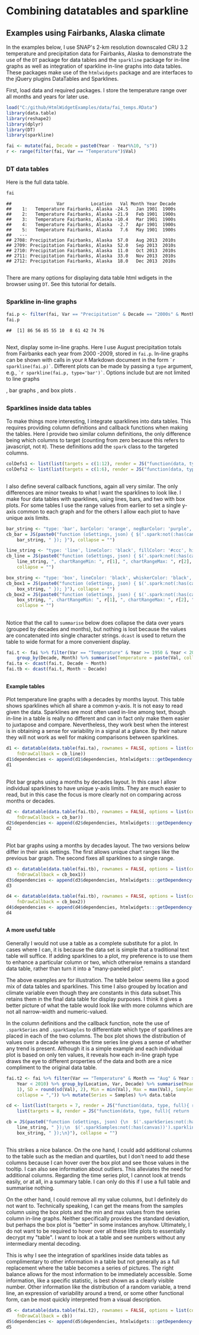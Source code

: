 # Combining datatables and sparkline



##
##
## Examples using Fairbanks, Alaska climate

In the examples below, I use SNAP's 2-km resolution downscaled CRU 3.2 temperature and precipitation data for Fairbanks, Alaska
to demonstrate the use of the `DT` package for data tables and the `sparkline` package for in-line graphs as well as integration of sparkline in-line graphs into data tables.
These packages make use of the `htmlwidgets` package and are interfaces to the jQuery plugins DataTables and Sparklines.

First, load data and required packages. I store the temperature range over all months and years for later use.


```r
load("C:/github/HtmlWidgetExamples/data/fai_temps.RData")
library(data.table)
library(reshape2)
library(dplyr)
library(DT)
library(sparkline)

fai <- mutate(fai, Decade = paste0(Year - Year%%10, "s"))
r <- range(filter(fai, Var == "Temperature")$Val)
```

##
##
### DT data tables

Here is the full data table.


```r
fai
```

```
##                 Var          Location   Val Month Year Decade
##    1:   Temperature Fairbanks, Alaska -24.5   Jan 1901  1900s
##    2:   Temperature Fairbanks, Alaska -21.9   Feb 1901  1900s
##    3:   Temperature Fairbanks, Alaska -10.4   Mar 1901  1900s
##    4:   Temperature Fairbanks, Alaska  -2.7   Apr 1901  1900s
##    5:   Temperature Fairbanks, Alaska   7.6   May 1901  1900s
##   ---                                                        
## 2708: Precipitation Fairbanks, Alaska  57.0   Aug 2013  2010s
## 2709: Precipitation Fairbanks, Alaska  52.0   Sep 2013  2010s
## 2710: Precipitation Fairbanks, Alaska  11.0   Oct 2013  2010s
## 2711: Precipitation Fairbanks, Alaska  33.0   Nov 2013  2010s
## 2712: Precipitation Fairbanks, Alaska  18.0   Dec 2013  2010s
```

##

There are many options for displaying data table html wdigets in the browser using `DT`. See this tutorial for details.

##
##
### Sparkline in-line graphs


```r
fai.p <- filter(fai, Var == "Precipitation" & Decade == "2000s" & Month == "Aug")$Val
fai.p
```

```
##  [1] 86 56 85 55 10  8 61 42 74 76
```

##

Next, display some in-line graphs. Here I use August precipitation totals from Fairbanks each year from 2000 -2009, stored in `fai.p`.
In-line graphs can be shown with calls in your `R` Markdown document in the form ``` `r sparkline(fai.p)` ```.
Different plots can be made by passing a `type` argument, e.g., ``` `r sparkline(fai.p, type='bar')` ```.
Options include but are not limited to line graphs <!--html_preserve--><span id="htmlwidget-7913" class="sparkline"></span>
<script type="application/json" data-for="htmlwidget-7913">{"x":{"values":[86,56,85,55,10,8,61,42,74,76],"options":{"height":20,"width":60},"width":60,"height":20},"evals":[]}</script><!--/html_preserve-->, bar graphs <!--html_preserve--><span id="htmlwidget-9705" class="sparkline"></span>
<script type="application/json" data-for="htmlwidget-9705">{"x":{"values":[86,56,85,55,10,8,61,42,74,76],"options":{"type":"bar","height":20,"width":60},"width":60,"height":20},"evals":[]}</script><!--/html_preserve-->, and box plots <!--html_preserve--><span id="htmlwidget-9651" class="sparkline"></span>
<script type="application/json" data-for="htmlwidget-9651">{"x":{"values":[86,56,85,55,10,8,61,42,74,76],"options":{"type":"box","height":20,"width":60},"width":60,"height":20},"evals":[]}</script><!--/html_preserve-->.

##
##
### Sparklines inside data tables

To make things more interesting, I integrate sparklines into data tables. This requires providing column definitions and callback functions when making the tables.
Here I provide two similar column definitions, the only difference being which columns to target (counting from zero because this refers to javascript, not `R`).
These definitions add the `spark` class to the targeted columns.


```r
colDefs1 <- list(list(targets = c(1:12), render = JS("function(data, type, full){ return '<span class=spark>' + data + '</span>' }")))
colDefs2 <- list(list(targets = c(1:6), render = JS("function(data, type, full){ return '<span class=spark>' + data + '</span>' }")))
```

##

I also define several callback functions, again all very similar. The only differences are minor tweaks to what I want the sparklines to look like.
I make four data tables with sparklines, using lines, bars, and two with box plots.
For some tables I use the range values from earlier to set a single y-axis common to each graph and for the others I allow each plot to have unique axis limits.


```r
bar_string <- "type: 'bar', barColor: 'orange', negBarColor: 'purple', highlightColor: 'black'"
cb_bar = JS(paste0("function (oSettings, json) { $('.spark:not(:has(canvas))').sparkline('html', { ", 
    bar_string, " }); }"), collapse = "")

line_string <- "type: 'line', lineColor: 'black', fillColor: '#ccc', highlightLineColor: 'orange', highlightSpotColor: 'orange'"
cb_line = JS(paste0("function (oSettings, json) { $('.spark:not(:has(canvas))').sparkline('html', { ", 
    line_string, ", chartRangeMin: ", r[1], ", chartRangeMax: ", r[2], " }); }"), 
    collapse = "")

box_string <- "type: 'box', lineColor: 'black', whiskerColor: 'black', outlierFillColor: 'black', outlierLineColor: 'black', medianColor: 'black', boxFillColor: 'orange', boxLineColor: 'black'"
cb_box1 = JS(paste0("function (oSettings, json) { $('.spark:not(:has(canvas))').sparkline('html', { ", 
    box_string, " }); }"), collapse = "")
cb_box2 = JS(paste0("function (oSettings, json) { $('.spark:not(:has(canvas))').sparkline('html', { ", 
    box_string, ", chartRangeMin: ", r[1], ", chartRangeMax: ", r[2], " }); }"), 
    collapse = "")
```

##

Notice that the call to `summarise` below does collapse the data over years (grouped by decades and months), but nothing is lost because the values are concatenated into single character strings.
`dcast` is used to return the table to wide format for a more convenient display.


```r
fai.t <- fai %>% filter(Var == "Temperature" & Year >= 1950 & Year < 2010) %>% 
    group_by(Decade, Month) %>% summarise(Temperature = paste(Val, collapse = ","))
fai.ta <- dcast(fai.t, Decade ~ Month)
fai.tb <- dcast(fai.t, Month ~ Decade)
```

##
##
#### Example tables

Plot temperature line graphs with a decades by months layout.
This table shows sparklines which all share a common y-axis. It is not easy to read given the data.
Sparklines are most often used in-line among text, though in-line in a table is really no different and can in fact only make them easier to juxtapose and compare.
Nevertheless, they work best when the interest is in obtaining a sense for variability in a signal at a glance.
By their nature they will not work as well for making comparisons between sparklines.


```r
d1 <- datatable(data.table(fai.ta), rownames = FALSE, options = list(columnDefs = colDefs1, 
    fnDrawCallback = cb_line))
d1$dependencies <- append(d1$dependencies, htmlwidgets:::getDependency("sparkline"))
d1
```

<!--html_preserve--><div id="htmlwidget-2813" style="width:100%;height:auto;" class="datatables"></div>
<script type="application/json" data-for="htmlwidget-2813">{"x":{"data":[["1950s","1960s","1970s","1980s","1990s","2000s"],["-17.8,-29.2,-27.8,-27.6,-25,-18.7,-28.1,-16.2,-18.6,-28.1","-19.3,-18.2,-21.3,-16.3,-25.6,-26.9,-31.9,-25.5,-23.2,-31.7","-26.1,-31.2,-26.2,-27.2,-26.3,-25.7,-23.3,-13.4,-17,-21.1","-22.4,-10,-27,-23.3,-20.4,-12.3,-18.1,-16.7,-19.9,-28.9","-24.1,-19.5,-19.6,-19.2,-17.9,-22.2,-26.5,-26,-24.4,-26.3","-22.3,-12.8,-14.9,-18.8,-25.7,-21.9,-29,-20.8,-22,-23.2"],["-25.5,-21.3,-18.5,-15.5,-26.3,-23.7,-22.9,-18.5,-16.4,-13.7","-15.2,-19.5,-13.2,-17.1,-16.7,-26.5,-21.2,-20.8,-19.6,-21","-13.9,-19.6,-22.7,-18,-26.5,-19,-24.6,-12.3,-14.9,-30.4","-12.2,-14.2,-19.3,-15.3,-24.5,-22.4,-14.6,-16.2,-15,-15.1","-28.3,-17.7,-21.8,-15.6,-20.6,-17.1,-19.1,-12.6,-15.8,-24.7","-12.9,-13.1,-17.4,-12.1,-16.4,-18.3,-13.8,-20.6,-19.7,-17.8"],["-7.9,-17.8,-12.6,-13.3,-11,-12,-14.2,-7.7,-8.8,-18.7","-15.2,-17.2,-13.2,-13.2,-18.7,-5,-18.7,-12.1,-10.3,-11.8","-7.5,-16.8,-18.1,-11.1,-13.4,-10.7,-11.1,-15.2,-9.8,-11","-8.1,-3.5,-10.4,-10.2,-6.8,-9.6,-14.3,-10.3,-7.8,-13.9","-7.4,-11.1,-9.8,-8,-11.7,-15.2,-8.7,-15,-7.3,-13.1","-7.9,-11.8,-11.9,-12.6,-13.8,-6.3,-15.2,-17.5,-9,-14"],["-1.9,1.2,-2.4,2.7,-3.3,-5.2,-0.6,0.1,1.3,-3.5","-3,-4,-1.2,-4.2,-3.6,-0.7,-2.9,-0.4,-1.7,2.2","-0.2,-3.1,-5.7,1.5,1.3,-1.1,1.9,-2.4,1.4,-0.8","1.9,-0.6,-2.7,2.6,-1.2,-6.4,-4.7,1.3,0.7,2.1","3.2,1.7,-3.5,3.9,1.3,4.3,0.4,1.6,3.5,0.1","-0.1,0.8,-4.9,0.6,1.5,0.2,-1.3,3,-1,-0.7"],["8.6,9.6,5.4,10.7,10.2,7.7,9.1,9.1,9,8.4","11.6,9.5,7,9.5,4.9,6,7.3,7.5,8.6,9.6","10.9,8.4,8.4,10.2,10.6,11.7,8.7,9.2,10,9.9","10.4,10.7,8.1,10,8.3,8.1,8.6,10.3,11.4,8.7","12.6,10.7,5.5,12,10.8,11.9,9.4,9.6,10.1,8.4","7,6.9,10.2,8.5,11.3,13.2,10.1,10.6,9.9,11"],["14.8,13.8,14.5,16.4,14.7,13,14.1,17.6,16.9,16.2","13.2,14.7,14.6,12.1,15.4,12.8,17.2,16.3,15.1,17.9","14.2,17.2,15,15.5,14.6,17.1,15.1,15.1,12.5,13.9","13.5,14.7,14.5,16.5,16.2,14,16.7,16.3,16.9,15.4","16.2,17.5,15.4,16.5,14.5,15.8,15.2,17,14.8,16.3","16.1,16.2,14.5,15.8,19,16.2,14.5,16.4,15.5,15.8"],["16.2,15.4,15.2,16.3,14.3,15.9,15.8,15.5,16.6,13.5","16.2,14.8,17,15.2,15,15.3,16.4,15,18.3,14.7","16.4,15.7,17.6,16.2,17,18.9,16.1,16.6,17,15.9","15.7,14.1,16.8,17.3,15.6,16.8,17,17.3,18.2,17.6","18.1,15.4,17.3,18.2,17.8,16.8,16.9,17.7,16.8,16","15.3,15.2,16.2,15.8,17.7,16.4,16.1,17.7,15.7,18.8"],["14.2,14.3,12.1,13.2,13.6,11.6,13.1,15.1,13.6,12.4","12.7,12.8,14.3,12.6,13.5,11.5,13.7,14.4,14.6,10","13.7,13.2,14.8,12.7,14.9,13.3,15,16.8,15.1,15.7","12,12,13.5,11.8,12,13.3,12.5,14.2,14.5,15.9","15.3,12.3,13.5,13.2,15.2,13.8,11.8,14.8,11.9,14.5","11.5,14.1,12.5,13.4,16.8,14.2,12.6,16,12.7,12.8"],["8,8.1,5.6,7.1,5.7,6.2,5.3,6.2,5.9,6.1","5,6.4,5,8.5,6.9,8.7,9.7,7.8,5.7,9.2","4.6,6.7,4.2,8.2,10.1,7.4,7.1,7.3,7.9,7.9","5.8,6.4,9.2,4.7,7.9,5.8,7.6,6.4,6.6,8.9","6.9,8.6,3.8,6.4,6.4,10.7,5.3,9.7,7.7,7.2","5.2,8.5,8.4,5.6,5.1,7.9,9.6,8.2,8.1,8.9"],["-3.1,-5.1,-0.4,-4.1,0,-4.3,-7.8,-1.2,-7.4,-4.1","-2.8,-5.7,-0.4,-2.8,-1.7,-7.8,-4,-3.7,-5.1,1.2","-7,-2.1,-2.5,-3.6,-5.5,-4.2,-4.2,-3.1,-4.5,0.2","0.7,-1.2,-7.3,-4.5,-3.2,-6.6,-2.4,0.9,-7.2,-2.9","-4.1,-3.6,-7.7,-1.1,-5.7,-1.9,-8.5,-6.8,-2.9,-5.9","-4.8,-4.9,0.2,0.7,-0.9,-2,0.3,-5.5,-6.5,-0.4"],["-19.7,-10.2,-7.9,-15.3,-9.5,-21.9,-19.1,-9.5,-15.7,-12.9","-17,-17.9,-14,-20.3,-15.1,-14.4,-16.2,-11.3,-15.2,-15.9","-11.9,-16.4,-12.7,-17,-16.3,-20.2,-8.1,-19.1,-11.8,-6.6","-10.3,-10,-14.3,-11.8,-16.7,-19.1,-16.5,-13.3,-18.4,-20.5","-19.5,-16.2,-10.9,-12,-16.5,-18.1,-17.6,-10.6,-13.7,-18.9","-11.8,-16.2,-7.1,-11.5,-12.7,-18.1,-20,-10,-17.1,-16.9"],["-21.1,-22.3,-19.8,-20.4,-29.9,-23.2,-29.1,-26.7,-22.1,-23.4","-15.1,-29.4,-21.7,-16.3,-30,-25.9,-28.9,-19.1,-27.8,-15.8","-23.6,-21.4,-19.7,-19.9,-24.5,-27,-20.2,-26.3,-16.5,-23.8","-29.8,-20.5,-17,-20.2,-20,-13.8,-14.5,-19.8,-15.8,-15.6","-21.7,-19.7,-22.3,-17.7,-22.7,-23.1,-25.5,-21.4,-21,-24.7","-17.9,-23.8,-15.2,-23.1,-20,-17.6,-19.2,-19.8,-22.3,-20.1"]],"container":"<table class=\"display\">\n  <thead>\n    <tr>\n      <th>Decade</th>\n      <th>Jan</th>\n      <th>Feb</th>\n      <th>Mar</th>\n      <th>Apr</th>\n      <th>May</th>\n      <th>Jun</th>\n      <th>Jul</th>\n      <th>Aug</th>\n      <th>Sep</th>\n      <th>Oct</th>\n      <th>Nov</th>\n      <th>Dec</th>\n    </tr>\n  </thead>\n</table>","options":{"columnDefs":[{"targets":[1,2,3,4,5,6,7,8,9,10,11,12],"render":"function(data, type, full){ return '<span class=spark>' + data + '</span>' }"}],"fnDrawCallback":"function (oSettings, json) { $('.spark:not(:has(canvas))').sparkline('html', { type: 'line', lineColor: 'black', fillColor: '#ccc', highlightLineColor: 'orange', highlightSpotColor: 'orange', chartRangeMin: -32.6, chartRangeMax: 19 }); }\n","order":[],"autoWidth":false,"orderClasses":false},"callback":null,"filter":"none"},"evals":["options.columnDefs.0.render","options.fnDrawCallback"]}</script><!--/html_preserve-->

##

Plot bar graphs using a months by decades layout. In this case I allow individual sparklines to have unique y-axis limits.
They are much easier to read, but in this case the focus is more clearly not on comparing across months or decades.


```r
d2 <- datatable(data.table(fai.tb), rownames = FALSE, options = list(columnDefs = colDefs2, 
    fnDrawCallback = cb_bar))
d2$dependencies <- append(d2$dependencies, htmlwidgets:::getDependency("sparkline"))
d2
```

<!--html_preserve--><div id="htmlwidget-3721" style="width:100%;height:auto;" class="datatables"></div>
<script type="application/json" data-for="htmlwidget-3721">{"x":{"data":[["Jan","Feb","Mar","Apr","May","Jun","Jul","Aug","Sep","Oct","Nov","Dec"],["-17.8,-29.2,-27.8,-27.6,-25,-18.7,-28.1,-16.2,-18.6,-28.1","-25.5,-21.3,-18.5,-15.5,-26.3,-23.7,-22.9,-18.5,-16.4,-13.7","-7.9,-17.8,-12.6,-13.3,-11,-12,-14.2,-7.7,-8.8,-18.7","-1.9,1.2,-2.4,2.7,-3.3,-5.2,-0.6,0.1,1.3,-3.5","8.6,9.6,5.4,10.7,10.2,7.7,9.1,9.1,9,8.4","14.8,13.8,14.5,16.4,14.7,13,14.1,17.6,16.9,16.2","16.2,15.4,15.2,16.3,14.3,15.9,15.8,15.5,16.6,13.5","14.2,14.3,12.1,13.2,13.6,11.6,13.1,15.1,13.6,12.4","8,8.1,5.6,7.1,5.7,6.2,5.3,6.2,5.9,6.1","-3.1,-5.1,-0.4,-4.1,0,-4.3,-7.8,-1.2,-7.4,-4.1","-19.7,-10.2,-7.9,-15.3,-9.5,-21.9,-19.1,-9.5,-15.7,-12.9","-21.1,-22.3,-19.8,-20.4,-29.9,-23.2,-29.1,-26.7,-22.1,-23.4"],["-19.3,-18.2,-21.3,-16.3,-25.6,-26.9,-31.9,-25.5,-23.2,-31.7","-15.2,-19.5,-13.2,-17.1,-16.7,-26.5,-21.2,-20.8,-19.6,-21","-15.2,-17.2,-13.2,-13.2,-18.7,-5,-18.7,-12.1,-10.3,-11.8","-3,-4,-1.2,-4.2,-3.6,-0.7,-2.9,-0.4,-1.7,2.2","11.6,9.5,7,9.5,4.9,6,7.3,7.5,8.6,9.6","13.2,14.7,14.6,12.1,15.4,12.8,17.2,16.3,15.1,17.9","16.2,14.8,17,15.2,15,15.3,16.4,15,18.3,14.7","12.7,12.8,14.3,12.6,13.5,11.5,13.7,14.4,14.6,10","5,6.4,5,8.5,6.9,8.7,9.7,7.8,5.7,9.2","-2.8,-5.7,-0.4,-2.8,-1.7,-7.8,-4,-3.7,-5.1,1.2","-17,-17.9,-14,-20.3,-15.1,-14.4,-16.2,-11.3,-15.2,-15.9","-15.1,-29.4,-21.7,-16.3,-30,-25.9,-28.9,-19.1,-27.8,-15.8"],["-26.1,-31.2,-26.2,-27.2,-26.3,-25.7,-23.3,-13.4,-17,-21.1","-13.9,-19.6,-22.7,-18,-26.5,-19,-24.6,-12.3,-14.9,-30.4","-7.5,-16.8,-18.1,-11.1,-13.4,-10.7,-11.1,-15.2,-9.8,-11","-0.2,-3.1,-5.7,1.5,1.3,-1.1,1.9,-2.4,1.4,-0.8","10.9,8.4,8.4,10.2,10.6,11.7,8.7,9.2,10,9.9","14.2,17.2,15,15.5,14.6,17.1,15.1,15.1,12.5,13.9","16.4,15.7,17.6,16.2,17,18.9,16.1,16.6,17,15.9","13.7,13.2,14.8,12.7,14.9,13.3,15,16.8,15.1,15.7","4.6,6.7,4.2,8.2,10.1,7.4,7.1,7.3,7.9,7.9","-7,-2.1,-2.5,-3.6,-5.5,-4.2,-4.2,-3.1,-4.5,0.2","-11.9,-16.4,-12.7,-17,-16.3,-20.2,-8.1,-19.1,-11.8,-6.6","-23.6,-21.4,-19.7,-19.9,-24.5,-27,-20.2,-26.3,-16.5,-23.8"],["-22.4,-10,-27,-23.3,-20.4,-12.3,-18.1,-16.7,-19.9,-28.9","-12.2,-14.2,-19.3,-15.3,-24.5,-22.4,-14.6,-16.2,-15,-15.1","-8.1,-3.5,-10.4,-10.2,-6.8,-9.6,-14.3,-10.3,-7.8,-13.9","1.9,-0.6,-2.7,2.6,-1.2,-6.4,-4.7,1.3,0.7,2.1","10.4,10.7,8.1,10,8.3,8.1,8.6,10.3,11.4,8.7","13.5,14.7,14.5,16.5,16.2,14,16.7,16.3,16.9,15.4","15.7,14.1,16.8,17.3,15.6,16.8,17,17.3,18.2,17.6","12,12,13.5,11.8,12,13.3,12.5,14.2,14.5,15.9","5.8,6.4,9.2,4.7,7.9,5.8,7.6,6.4,6.6,8.9","0.7,-1.2,-7.3,-4.5,-3.2,-6.6,-2.4,0.9,-7.2,-2.9","-10.3,-10,-14.3,-11.8,-16.7,-19.1,-16.5,-13.3,-18.4,-20.5","-29.8,-20.5,-17,-20.2,-20,-13.8,-14.5,-19.8,-15.8,-15.6"],["-24.1,-19.5,-19.6,-19.2,-17.9,-22.2,-26.5,-26,-24.4,-26.3","-28.3,-17.7,-21.8,-15.6,-20.6,-17.1,-19.1,-12.6,-15.8,-24.7","-7.4,-11.1,-9.8,-8,-11.7,-15.2,-8.7,-15,-7.3,-13.1","3.2,1.7,-3.5,3.9,1.3,4.3,0.4,1.6,3.5,0.1","12.6,10.7,5.5,12,10.8,11.9,9.4,9.6,10.1,8.4","16.2,17.5,15.4,16.5,14.5,15.8,15.2,17,14.8,16.3","18.1,15.4,17.3,18.2,17.8,16.8,16.9,17.7,16.8,16","15.3,12.3,13.5,13.2,15.2,13.8,11.8,14.8,11.9,14.5","6.9,8.6,3.8,6.4,6.4,10.7,5.3,9.7,7.7,7.2","-4.1,-3.6,-7.7,-1.1,-5.7,-1.9,-8.5,-6.8,-2.9,-5.9","-19.5,-16.2,-10.9,-12,-16.5,-18.1,-17.6,-10.6,-13.7,-18.9","-21.7,-19.7,-22.3,-17.7,-22.7,-23.1,-25.5,-21.4,-21,-24.7"],["-22.3,-12.8,-14.9,-18.8,-25.7,-21.9,-29,-20.8,-22,-23.2","-12.9,-13.1,-17.4,-12.1,-16.4,-18.3,-13.8,-20.6,-19.7,-17.8","-7.9,-11.8,-11.9,-12.6,-13.8,-6.3,-15.2,-17.5,-9,-14","-0.1,0.8,-4.9,0.6,1.5,0.2,-1.3,3,-1,-0.7","7,6.9,10.2,8.5,11.3,13.2,10.1,10.6,9.9,11","16.1,16.2,14.5,15.8,19,16.2,14.5,16.4,15.5,15.8","15.3,15.2,16.2,15.8,17.7,16.4,16.1,17.7,15.7,18.8","11.5,14.1,12.5,13.4,16.8,14.2,12.6,16,12.7,12.8","5.2,8.5,8.4,5.6,5.1,7.9,9.6,8.2,8.1,8.9","-4.8,-4.9,0.2,0.7,-0.9,-2,0.3,-5.5,-6.5,-0.4","-11.8,-16.2,-7.1,-11.5,-12.7,-18.1,-20,-10,-17.1,-16.9","-17.9,-23.8,-15.2,-23.1,-20,-17.6,-19.2,-19.8,-22.3,-20.1"]],"container":"<table class=\"display\">\n  <thead>\n    <tr>\n      <th>Month</th>\n      <th>1950s</th>\n      <th>1960s</th>\n      <th>1970s</th>\n      <th>1980s</th>\n      <th>1990s</th>\n      <th>2000s</th>\n    </tr>\n  </thead>\n</table>","options":{"columnDefs":[{"targets":[1,2,3,4,5,6],"render":"function(data, type, full){ return '<span class=spark>' + data + '</span>' }"}],"fnDrawCallback":"function (oSettings, json) { $('.spark:not(:has(canvas))').sparkline('html', { type: 'bar', barColor: 'orange', negBarColor: 'purple', highlightColor: 'black' }); }\n","order":[],"autoWidth":false,"orderClasses":false},"callback":null,"filter":"none"},"evals":["options.columnDefs.0.render","options.fnDrawCallback"]}</script><!--/html_preserve-->

##

Plot bar graphs using a months by decades layout. The two versions below differ in their axis settings.
The first allows unique chart ranges like the previous bar graph. The second fixes all sparklines to a single range.


```r
d3 <- datatable(data.table(fai.tb), rownames = FALSE, options = list(columnDefs = colDefs2, 
    fnDrawCallback = cb_box1))
d3$dependencies <- append(d3$dependencies, htmlwidgets:::getDependency("sparkline"))
d3
```

<!--html_preserve--><div id="htmlwidget-143" style="width:100%;height:auto;" class="datatables"></div>
<script type="application/json" data-for="htmlwidget-143">{"x":{"data":[["Jan","Feb","Mar","Apr","May","Jun","Jul","Aug","Sep","Oct","Nov","Dec"],["-17.8,-29.2,-27.8,-27.6,-25,-18.7,-28.1,-16.2,-18.6,-28.1","-25.5,-21.3,-18.5,-15.5,-26.3,-23.7,-22.9,-18.5,-16.4,-13.7","-7.9,-17.8,-12.6,-13.3,-11,-12,-14.2,-7.7,-8.8,-18.7","-1.9,1.2,-2.4,2.7,-3.3,-5.2,-0.6,0.1,1.3,-3.5","8.6,9.6,5.4,10.7,10.2,7.7,9.1,9.1,9,8.4","14.8,13.8,14.5,16.4,14.7,13,14.1,17.6,16.9,16.2","16.2,15.4,15.2,16.3,14.3,15.9,15.8,15.5,16.6,13.5","14.2,14.3,12.1,13.2,13.6,11.6,13.1,15.1,13.6,12.4","8,8.1,5.6,7.1,5.7,6.2,5.3,6.2,5.9,6.1","-3.1,-5.1,-0.4,-4.1,0,-4.3,-7.8,-1.2,-7.4,-4.1","-19.7,-10.2,-7.9,-15.3,-9.5,-21.9,-19.1,-9.5,-15.7,-12.9","-21.1,-22.3,-19.8,-20.4,-29.9,-23.2,-29.1,-26.7,-22.1,-23.4"],["-19.3,-18.2,-21.3,-16.3,-25.6,-26.9,-31.9,-25.5,-23.2,-31.7","-15.2,-19.5,-13.2,-17.1,-16.7,-26.5,-21.2,-20.8,-19.6,-21","-15.2,-17.2,-13.2,-13.2,-18.7,-5,-18.7,-12.1,-10.3,-11.8","-3,-4,-1.2,-4.2,-3.6,-0.7,-2.9,-0.4,-1.7,2.2","11.6,9.5,7,9.5,4.9,6,7.3,7.5,8.6,9.6","13.2,14.7,14.6,12.1,15.4,12.8,17.2,16.3,15.1,17.9","16.2,14.8,17,15.2,15,15.3,16.4,15,18.3,14.7","12.7,12.8,14.3,12.6,13.5,11.5,13.7,14.4,14.6,10","5,6.4,5,8.5,6.9,8.7,9.7,7.8,5.7,9.2","-2.8,-5.7,-0.4,-2.8,-1.7,-7.8,-4,-3.7,-5.1,1.2","-17,-17.9,-14,-20.3,-15.1,-14.4,-16.2,-11.3,-15.2,-15.9","-15.1,-29.4,-21.7,-16.3,-30,-25.9,-28.9,-19.1,-27.8,-15.8"],["-26.1,-31.2,-26.2,-27.2,-26.3,-25.7,-23.3,-13.4,-17,-21.1","-13.9,-19.6,-22.7,-18,-26.5,-19,-24.6,-12.3,-14.9,-30.4","-7.5,-16.8,-18.1,-11.1,-13.4,-10.7,-11.1,-15.2,-9.8,-11","-0.2,-3.1,-5.7,1.5,1.3,-1.1,1.9,-2.4,1.4,-0.8","10.9,8.4,8.4,10.2,10.6,11.7,8.7,9.2,10,9.9","14.2,17.2,15,15.5,14.6,17.1,15.1,15.1,12.5,13.9","16.4,15.7,17.6,16.2,17,18.9,16.1,16.6,17,15.9","13.7,13.2,14.8,12.7,14.9,13.3,15,16.8,15.1,15.7","4.6,6.7,4.2,8.2,10.1,7.4,7.1,7.3,7.9,7.9","-7,-2.1,-2.5,-3.6,-5.5,-4.2,-4.2,-3.1,-4.5,0.2","-11.9,-16.4,-12.7,-17,-16.3,-20.2,-8.1,-19.1,-11.8,-6.6","-23.6,-21.4,-19.7,-19.9,-24.5,-27,-20.2,-26.3,-16.5,-23.8"],["-22.4,-10,-27,-23.3,-20.4,-12.3,-18.1,-16.7,-19.9,-28.9","-12.2,-14.2,-19.3,-15.3,-24.5,-22.4,-14.6,-16.2,-15,-15.1","-8.1,-3.5,-10.4,-10.2,-6.8,-9.6,-14.3,-10.3,-7.8,-13.9","1.9,-0.6,-2.7,2.6,-1.2,-6.4,-4.7,1.3,0.7,2.1","10.4,10.7,8.1,10,8.3,8.1,8.6,10.3,11.4,8.7","13.5,14.7,14.5,16.5,16.2,14,16.7,16.3,16.9,15.4","15.7,14.1,16.8,17.3,15.6,16.8,17,17.3,18.2,17.6","12,12,13.5,11.8,12,13.3,12.5,14.2,14.5,15.9","5.8,6.4,9.2,4.7,7.9,5.8,7.6,6.4,6.6,8.9","0.7,-1.2,-7.3,-4.5,-3.2,-6.6,-2.4,0.9,-7.2,-2.9","-10.3,-10,-14.3,-11.8,-16.7,-19.1,-16.5,-13.3,-18.4,-20.5","-29.8,-20.5,-17,-20.2,-20,-13.8,-14.5,-19.8,-15.8,-15.6"],["-24.1,-19.5,-19.6,-19.2,-17.9,-22.2,-26.5,-26,-24.4,-26.3","-28.3,-17.7,-21.8,-15.6,-20.6,-17.1,-19.1,-12.6,-15.8,-24.7","-7.4,-11.1,-9.8,-8,-11.7,-15.2,-8.7,-15,-7.3,-13.1","3.2,1.7,-3.5,3.9,1.3,4.3,0.4,1.6,3.5,0.1","12.6,10.7,5.5,12,10.8,11.9,9.4,9.6,10.1,8.4","16.2,17.5,15.4,16.5,14.5,15.8,15.2,17,14.8,16.3","18.1,15.4,17.3,18.2,17.8,16.8,16.9,17.7,16.8,16","15.3,12.3,13.5,13.2,15.2,13.8,11.8,14.8,11.9,14.5","6.9,8.6,3.8,6.4,6.4,10.7,5.3,9.7,7.7,7.2","-4.1,-3.6,-7.7,-1.1,-5.7,-1.9,-8.5,-6.8,-2.9,-5.9","-19.5,-16.2,-10.9,-12,-16.5,-18.1,-17.6,-10.6,-13.7,-18.9","-21.7,-19.7,-22.3,-17.7,-22.7,-23.1,-25.5,-21.4,-21,-24.7"],["-22.3,-12.8,-14.9,-18.8,-25.7,-21.9,-29,-20.8,-22,-23.2","-12.9,-13.1,-17.4,-12.1,-16.4,-18.3,-13.8,-20.6,-19.7,-17.8","-7.9,-11.8,-11.9,-12.6,-13.8,-6.3,-15.2,-17.5,-9,-14","-0.1,0.8,-4.9,0.6,1.5,0.2,-1.3,3,-1,-0.7","7,6.9,10.2,8.5,11.3,13.2,10.1,10.6,9.9,11","16.1,16.2,14.5,15.8,19,16.2,14.5,16.4,15.5,15.8","15.3,15.2,16.2,15.8,17.7,16.4,16.1,17.7,15.7,18.8","11.5,14.1,12.5,13.4,16.8,14.2,12.6,16,12.7,12.8","5.2,8.5,8.4,5.6,5.1,7.9,9.6,8.2,8.1,8.9","-4.8,-4.9,0.2,0.7,-0.9,-2,0.3,-5.5,-6.5,-0.4","-11.8,-16.2,-7.1,-11.5,-12.7,-18.1,-20,-10,-17.1,-16.9","-17.9,-23.8,-15.2,-23.1,-20,-17.6,-19.2,-19.8,-22.3,-20.1"]],"container":"<table class=\"display\">\n  <thead>\n    <tr>\n      <th>Month</th>\n      <th>1950s</th>\n      <th>1960s</th>\n      <th>1970s</th>\n      <th>1980s</th>\n      <th>1990s</th>\n      <th>2000s</th>\n    </tr>\n  </thead>\n</table>","options":{"columnDefs":[{"targets":[1,2,3,4,5,6],"render":"function(data, type, full){ return '<span class=spark>' + data + '</span>' }"}],"fnDrawCallback":"function (oSettings, json) { $('.spark:not(:has(canvas))').sparkline('html', { type: 'box', lineColor: 'black', whiskerColor: 'black', outlierFillColor: 'black', outlierLineColor: 'black', medianColor: 'black', boxFillColor: 'orange', boxLineColor: 'black' }); }\n","order":[],"autoWidth":false,"orderClasses":false},"callback":null,"filter":"none"},"evals":["options.columnDefs.0.render","options.fnDrawCallback"]}</script><!--/html_preserve-->


```r
d4 <- datatable(data.table(fai.tb), rownames = FALSE, options = list(columnDefs = colDefs2, 
    fnDrawCallback = cb_box2))
d4$dependencies <- append(d4$dependencies, htmlwidgets:::getDependency("sparkline"))
d4
```

<!--html_preserve--><div id="htmlwidget-382" style="width:100%;height:auto;" class="datatables"></div>
<script type="application/json" data-for="htmlwidget-382">{"x":{"data":[["Jan","Feb","Mar","Apr","May","Jun","Jul","Aug","Sep","Oct","Nov","Dec"],["-17.8,-29.2,-27.8,-27.6,-25,-18.7,-28.1,-16.2,-18.6,-28.1","-25.5,-21.3,-18.5,-15.5,-26.3,-23.7,-22.9,-18.5,-16.4,-13.7","-7.9,-17.8,-12.6,-13.3,-11,-12,-14.2,-7.7,-8.8,-18.7","-1.9,1.2,-2.4,2.7,-3.3,-5.2,-0.6,0.1,1.3,-3.5","8.6,9.6,5.4,10.7,10.2,7.7,9.1,9.1,9,8.4","14.8,13.8,14.5,16.4,14.7,13,14.1,17.6,16.9,16.2","16.2,15.4,15.2,16.3,14.3,15.9,15.8,15.5,16.6,13.5","14.2,14.3,12.1,13.2,13.6,11.6,13.1,15.1,13.6,12.4","8,8.1,5.6,7.1,5.7,6.2,5.3,6.2,5.9,6.1","-3.1,-5.1,-0.4,-4.1,0,-4.3,-7.8,-1.2,-7.4,-4.1","-19.7,-10.2,-7.9,-15.3,-9.5,-21.9,-19.1,-9.5,-15.7,-12.9","-21.1,-22.3,-19.8,-20.4,-29.9,-23.2,-29.1,-26.7,-22.1,-23.4"],["-19.3,-18.2,-21.3,-16.3,-25.6,-26.9,-31.9,-25.5,-23.2,-31.7","-15.2,-19.5,-13.2,-17.1,-16.7,-26.5,-21.2,-20.8,-19.6,-21","-15.2,-17.2,-13.2,-13.2,-18.7,-5,-18.7,-12.1,-10.3,-11.8","-3,-4,-1.2,-4.2,-3.6,-0.7,-2.9,-0.4,-1.7,2.2","11.6,9.5,7,9.5,4.9,6,7.3,7.5,8.6,9.6","13.2,14.7,14.6,12.1,15.4,12.8,17.2,16.3,15.1,17.9","16.2,14.8,17,15.2,15,15.3,16.4,15,18.3,14.7","12.7,12.8,14.3,12.6,13.5,11.5,13.7,14.4,14.6,10","5,6.4,5,8.5,6.9,8.7,9.7,7.8,5.7,9.2","-2.8,-5.7,-0.4,-2.8,-1.7,-7.8,-4,-3.7,-5.1,1.2","-17,-17.9,-14,-20.3,-15.1,-14.4,-16.2,-11.3,-15.2,-15.9","-15.1,-29.4,-21.7,-16.3,-30,-25.9,-28.9,-19.1,-27.8,-15.8"],["-26.1,-31.2,-26.2,-27.2,-26.3,-25.7,-23.3,-13.4,-17,-21.1","-13.9,-19.6,-22.7,-18,-26.5,-19,-24.6,-12.3,-14.9,-30.4","-7.5,-16.8,-18.1,-11.1,-13.4,-10.7,-11.1,-15.2,-9.8,-11","-0.2,-3.1,-5.7,1.5,1.3,-1.1,1.9,-2.4,1.4,-0.8","10.9,8.4,8.4,10.2,10.6,11.7,8.7,9.2,10,9.9","14.2,17.2,15,15.5,14.6,17.1,15.1,15.1,12.5,13.9","16.4,15.7,17.6,16.2,17,18.9,16.1,16.6,17,15.9","13.7,13.2,14.8,12.7,14.9,13.3,15,16.8,15.1,15.7","4.6,6.7,4.2,8.2,10.1,7.4,7.1,7.3,7.9,7.9","-7,-2.1,-2.5,-3.6,-5.5,-4.2,-4.2,-3.1,-4.5,0.2","-11.9,-16.4,-12.7,-17,-16.3,-20.2,-8.1,-19.1,-11.8,-6.6","-23.6,-21.4,-19.7,-19.9,-24.5,-27,-20.2,-26.3,-16.5,-23.8"],["-22.4,-10,-27,-23.3,-20.4,-12.3,-18.1,-16.7,-19.9,-28.9","-12.2,-14.2,-19.3,-15.3,-24.5,-22.4,-14.6,-16.2,-15,-15.1","-8.1,-3.5,-10.4,-10.2,-6.8,-9.6,-14.3,-10.3,-7.8,-13.9","1.9,-0.6,-2.7,2.6,-1.2,-6.4,-4.7,1.3,0.7,2.1","10.4,10.7,8.1,10,8.3,8.1,8.6,10.3,11.4,8.7","13.5,14.7,14.5,16.5,16.2,14,16.7,16.3,16.9,15.4","15.7,14.1,16.8,17.3,15.6,16.8,17,17.3,18.2,17.6","12,12,13.5,11.8,12,13.3,12.5,14.2,14.5,15.9","5.8,6.4,9.2,4.7,7.9,5.8,7.6,6.4,6.6,8.9","0.7,-1.2,-7.3,-4.5,-3.2,-6.6,-2.4,0.9,-7.2,-2.9","-10.3,-10,-14.3,-11.8,-16.7,-19.1,-16.5,-13.3,-18.4,-20.5","-29.8,-20.5,-17,-20.2,-20,-13.8,-14.5,-19.8,-15.8,-15.6"],["-24.1,-19.5,-19.6,-19.2,-17.9,-22.2,-26.5,-26,-24.4,-26.3","-28.3,-17.7,-21.8,-15.6,-20.6,-17.1,-19.1,-12.6,-15.8,-24.7","-7.4,-11.1,-9.8,-8,-11.7,-15.2,-8.7,-15,-7.3,-13.1","3.2,1.7,-3.5,3.9,1.3,4.3,0.4,1.6,3.5,0.1","12.6,10.7,5.5,12,10.8,11.9,9.4,9.6,10.1,8.4","16.2,17.5,15.4,16.5,14.5,15.8,15.2,17,14.8,16.3","18.1,15.4,17.3,18.2,17.8,16.8,16.9,17.7,16.8,16","15.3,12.3,13.5,13.2,15.2,13.8,11.8,14.8,11.9,14.5","6.9,8.6,3.8,6.4,6.4,10.7,5.3,9.7,7.7,7.2","-4.1,-3.6,-7.7,-1.1,-5.7,-1.9,-8.5,-6.8,-2.9,-5.9","-19.5,-16.2,-10.9,-12,-16.5,-18.1,-17.6,-10.6,-13.7,-18.9","-21.7,-19.7,-22.3,-17.7,-22.7,-23.1,-25.5,-21.4,-21,-24.7"],["-22.3,-12.8,-14.9,-18.8,-25.7,-21.9,-29,-20.8,-22,-23.2","-12.9,-13.1,-17.4,-12.1,-16.4,-18.3,-13.8,-20.6,-19.7,-17.8","-7.9,-11.8,-11.9,-12.6,-13.8,-6.3,-15.2,-17.5,-9,-14","-0.1,0.8,-4.9,0.6,1.5,0.2,-1.3,3,-1,-0.7","7,6.9,10.2,8.5,11.3,13.2,10.1,10.6,9.9,11","16.1,16.2,14.5,15.8,19,16.2,14.5,16.4,15.5,15.8","15.3,15.2,16.2,15.8,17.7,16.4,16.1,17.7,15.7,18.8","11.5,14.1,12.5,13.4,16.8,14.2,12.6,16,12.7,12.8","5.2,8.5,8.4,5.6,5.1,7.9,9.6,8.2,8.1,8.9","-4.8,-4.9,0.2,0.7,-0.9,-2,0.3,-5.5,-6.5,-0.4","-11.8,-16.2,-7.1,-11.5,-12.7,-18.1,-20,-10,-17.1,-16.9","-17.9,-23.8,-15.2,-23.1,-20,-17.6,-19.2,-19.8,-22.3,-20.1"]],"container":"<table class=\"display\">\n  <thead>\n    <tr>\n      <th>Month</th>\n      <th>1950s</th>\n      <th>1960s</th>\n      <th>1970s</th>\n      <th>1980s</th>\n      <th>1990s</th>\n      <th>2000s</th>\n    </tr>\n  </thead>\n</table>","options":{"columnDefs":[{"targets":[1,2,3,4,5,6],"render":"function(data, type, full){ return '<span class=spark>' + data + '</span>' }"}],"fnDrawCallback":"function (oSettings, json) { $('.spark:not(:has(canvas))').sparkline('html', { type: 'box', lineColor: 'black', whiskerColor: 'black', outlierFillColor: 'black', outlierLineColor: 'black', medianColor: 'black', boxFillColor: 'orange', boxLineColor: 'black', chartRangeMin: -32.6, chartRangeMax: 19 }); }\n","order":[],"autoWidth":false,"orderClasses":false},"callback":null,"filter":"none"},"evals":["options.columnDefs.0.render","options.fnDrawCallback"]}</script><!--/html_preserve-->

##
##
#### A more useful table

Generally I would not use a table as a complete substitute for a plot. In cases where I can, it is because the data set is simple that a traditional text table will suffice.
If adding sparklines to a plot, my preference is to use them to enhance a particular column or two, which otherwise remains a standard data table, rather than turn it into a "many-paneled plot".

The above examples are for illustration. The table below seems like a good mix of data tables and sparklines.
This time I also grouped by location and climate variable even though they are constants in this data subset.This retains them in the final data table for display purposes.
I think it gives a better picture of what the table would look like with more columns which are not all narrow-width and numeric-valued.

In the column definitions and the callback function, note the use of `.sparkSeries` and `.sparkSamples` to differentiate which type of sparklines are placed in each of the two columns.
The box plot shows the distribution of values over a decade whereas the time series line gives a sense of whether any trend is present.
Although it is a simple example and each individual plot is based on only ten values,
it reveals how each in-line graph type draws the eye to different properties of the data and both are a nice compliment to the original data table.


```r
fai.t2 <- fai %>% filter(Var == "Temperature" & Month == "Aug" & Year >= 1950 & 
    Year < 2010) %>% group_by(Location, Var, Decade) %>% summarise(Mean = round(mean(Val), 
    1), SD = round(sd(Val), 2), Min = min(Val), Max = max(Val), Samples = paste(Val, 
    collapse = ",")) %>% mutate(Series = Samples) %>% data.table

cd <- list(list(targets = 7, render = JS("function(data, type, full){ return '<span class=sparkSamples>' + data + '</span>' }")), 
    list(targets = 8, render = JS("function(data, type, full){ return '<span class=sparkSeries>' + data + '</span>' }")))

cb = JS(paste0("function (oSettings, json) {\n  $('.sparkSeries:not(:has(canvas))').sparkline('html', { ", 
    line_string, " });\n  $('.sparkSamples:not(:has(canvas))').sparkline('html', { ", 
    box_string, " });\n}"), collapse = "")
```

##

This strikes a nice balance. On the one hand, I could add additional columns to the table such as the median and quartiles,
but I don't need to add these columns because I can hover over the box plot and see those values in the tooltip. I can also see information about outliers.
This alleviates the need for additional columns. Regarding the time series plot, I cannot look at trends easily, or at all, in a summary table.
I can only do this if I use a full table and summarise nothing.

On the other hand, I could remove all my value columns, but I definitely do not want to.
Technically speaking, I can get the means from the samples column using the box plots and the min and max values from the series column in-line graphs.
Neither specifically provides the standard deviation, but perhaps the box plot is "better" in some instances anyhow.
Ultimately, I do not want to be required to hover over all these little plots to essentially decrypt my "table".
I want to look at a table and see numbers without any intermediary mental decoding.

This is why I see the integration of sparklines inside data tables as complimentary to other information in a table but not generally as a full replacement where the table becomes a series of pictures.
The right balance allows for the most information to be immediately accessible. Some information, like a specific statistic, is best shown as a clearly visible number.
Other information like the distribution of a random variable, a trend line, an expression of variability around a trend, or some other functional form, can be most quickly interpreted from a visual description.


```r
d5 <- datatable(data.table(fai.t2), rownames = FALSE, options = list(columnDefs = cd, 
    fnDrawCallback = cb))
d5$dependencies <- append(d5$dependencies, htmlwidgets:::getDependency("sparkline"))
d5
```

<!--html_preserve--><div id="htmlwidget-875" style="width:100%;height:auto;" class="datatables"></div>
<script type="application/json" data-for="htmlwidget-875">{"x":{"data":[["Fairbanks, Alaska","Fairbanks, Alaska","Fairbanks, Alaska","Fairbanks, Alaska","Fairbanks, Alaska","Fairbanks, Alaska"],["Temperature","Temperature","Temperature","Temperature","Temperature","Temperature"],["1950s","1960s","1970s","1980s","1990s","2000s"],[13.3,13,14.5,13.2,13.6,13.7],[1.08,1.43,1.27,1.37,1.32,1.66],[11.6,10,12.7,11.8,11.8,11.5],[15.1,14.6,16.8,15.9,15.3,16.8],["14.2,14.3,12.1,13.2,13.6,11.6,13.1,15.1,13.6,12.4","12.7,12.8,14.3,12.6,13.5,11.5,13.7,14.4,14.6,10","13.7,13.2,14.8,12.7,14.9,13.3,15,16.8,15.1,15.7","12,12,13.5,11.8,12,13.3,12.5,14.2,14.5,15.9","15.3,12.3,13.5,13.2,15.2,13.8,11.8,14.8,11.9,14.5","11.5,14.1,12.5,13.4,16.8,14.2,12.6,16,12.7,12.8"],["14.2,14.3,12.1,13.2,13.6,11.6,13.1,15.1,13.6,12.4","12.7,12.8,14.3,12.6,13.5,11.5,13.7,14.4,14.6,10","13.7,13.2,14.8,12.7,14.9,13.3,15,16.8,15.1,15.7","12,12,13.5,11.8,12,13.3,12.5,14.2,14.5,15.9","15.3,12.3,13.5,13.2,15.2,13.8,11.8,14.8,11.9,14.5","11.5,14.1,12.5,13.4,16.8,14.2,12.6,16,12.7,12.8"]],"container":"<table class=\"display\">\n  <thead>\n    <tr>\n      <th>Location</th>\n      <th>Var</th>\n      <th>Decade</th>\n      <th>Mean</th>\n      <th>SD</th>\n      <th>Min</th>\n      <th>Max</th>\n      <th>Samples</th>\n      <th>Series</th>\n    </tr>\n  </thead>\n</table>","options":{"columnDefs":[{"targets":7,"render":"function(data, type, full){ return '<span class=sparkSamples>' + data + '</span>' }"},{"targets":8,"render":"function(data, type, full){ return '<span class=sparkSeries>' + data + '</span>' }"},{"className":"dt-right","targets":[3,4,5,6]}],"fnDrawCallback":"function (oSettings, json) {\n  $('.sparkSeries:not(:has(canvas))').sparkline('html', { type: 'line', lineColor: 'black', fillColor: '#ccc', highlightLineColor: 'orange', highlightSpotColor: 'orange' });\n  $('.sparkSamples:not(:has(canvas))').sparkline('html', { type: 'box', lineColor: 'black', whiskerColor: 'black', outlierFillColor: 'black', outlierLineColor: 'black', medianColor: 'black', boxFillColor: 'orange', boxLineColor: 'black' });\n}\n","order":[],"autoWidth":false,"orderClasses":false},"callback":null,"filter":"none"},"evals":["options.columnDefs.0.render","options.columnDefs.1.render","options.fnDrawCallback"]}</script><!--/html_preserve-->
